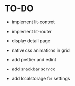 # TO-DO

* implement lit-context
* implement lit-router
* display detail page
* native css animations in grid
* add prettier and eslint


* add snackbar service
* add localstorage for settings
